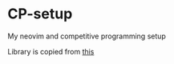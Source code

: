 # CP-setup
My neovim and competitive programming setup

Library is copied from [this](https://github.com/cp-sapienza)
